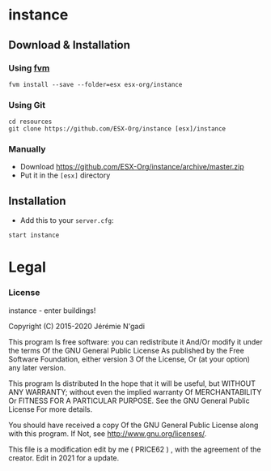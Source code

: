 # instance

## Download & Installation

### Using [fvm](https://github.com/qlaffont/fvm-installer)
```
fvm install --save --folder=esx esx-org/instance
```

### Using Git
```
cd resources
git clone https://github.com/ESX-Org/instance [esx]/instance
```

### Manually
- Download https://github.com/ESX-Org/instance/archive/master.zip
- Put it in the `[esx]` directory

## Installation
- Add this to your `server.cfg`:

```
start instance
```

# Legal
### License
instance - enter buildings!

Copyright (C) 2015-2020 Jérémie N'gadi

This program Is free software: you can redistribute it And/Or modify it under the terms Of the GNU General Public License As published by the Free Software Foundation, either version 3 Of the License, Or (at your option) any later version.

This program Is distributed In the hope that it will be useful, but WITHOUT ANY WARRANTY; without even the implied warranty Of MERCHANTABILITY Or FITNESS FOR A PARTICULAR PURPOSE. See the GNU General Public License For more details.

You should have received a copy Of the GNU General Public License along with this program. If Not, see http://www.gnu.org/licenses/.

This file is a modification edit by me ( PRICE62 ) , with the agreement of the creator. Edit in 2021 for a update.
